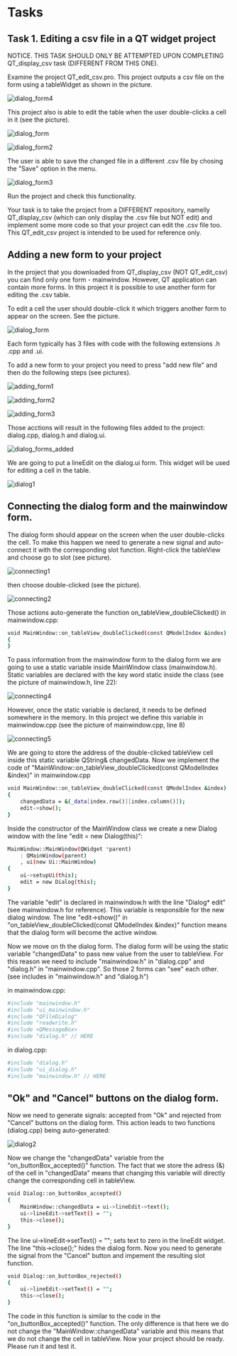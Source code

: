 # Tasks

## Task 1. Editing a csv file in a QT widget project

NOTICE. THIS TASK SHOULD ONLY BE ATTEMPTED UPON COMPLETING QT_display_csv task (DIFFERENT FROM THIS ONE).

Examine the project QT_edit_csv.pro. 
This project outputs a csv file on the form using a tableWidget as shown in the picture.

![dialog_form4](https://github.com/marymex/QT_edit_csv/blob/main/dialog_form4.jpg)

This project also is able to edit the table when the user double-clicks a cell in it (see the picture). 

![dialog_form](https://github.com/marymex/QT_edit_csv/blob/main/dialog_form.jpg)

![dialog_form2](https://github.com/marymex/QT_edit_csv/blob/main/dialog_form2.jpg)

The user is able to save the changed file in a different .csv file by chosing the "Save" option in the menu. 

![dialog_form3](https://github.com/marymex/QT_edit_csv/blob/main/dialog_form3.jpg)

Run the project and check this functionality.

Your task is to take the project from a DIFFERENT repository, namelly QT_display_csv (which can only display the .csv file but NOT edit)
and implement some more code so that your project can edit the .csv file too.
This QT_edit_csv project is intended to be used for reference only. 

## Adding a new form to your project

In the project that you downloaded from QT_display_csv (NOT QT_edit_csv) you can find only one form - mainwindow. 
However, QT application can contain more forms. In this project it is possible to use another form for editing the .csv table.

To edit a cell the user should double-click it which triggers another form to appear on the screen. See the picture.

![dialog_form](https://github.com/marymex/QT_edit_csv/blob/main/dialog_form.jpg)

Each form typically has 3 files with code with the following extensions .h .cpp and .ui. 

To add a new form to your project you need to press "add new file" and then do the following steps (see pictures).


![adding_form1](https://github.com/marymex/QT_edit_csv/blob/main/adding_form1.jpg)

![adding_form2](https://github.com/marymex/QT_edit_csv/blob/main/adding_form2.jpg)

![adding_form3](https://github.com/marymex/QT_edit_csv/blob/main/adding_form3.jpg)

Those acctions will result in the following files added to the project: dialog.cpp, dialog.h and dialog.ui. 

![dialog_forms_added](https://github.com/marymex/QT_edit_csv/blob/main/dialog_forms_added.jpg)

We are going to put a lineEdit on the dialog.ui form. This widget will be used for editing a cell in the table. 

![dialog1](https://github.com/marymex/QT_edit_csv/blob/main/dialog1.jpg)

## Connecting the dialog form and the mainwindow form.  

The dialog form should appear on the screen when the user double-clicks the cell. 
To make this happen we need to generate a new signal and auto-connect it with the corresponding slot function. 
Right-click the tableView and choose go to slot (see picture).

![connecting1](https://github.com/marymex/QT_edit_csv/blob/main/connecting_mainwindow_and_dialog1.jpg)

then choose double-clicked (see the picture).

![connecting2](https://github.com/marymex/QT_edit_csv/blob/main/connecting_mainwindow_and_dialog2.jpg)

Those actions auto-generate the function on_tableView_doubleClicked() in mainwindow.cpp:

```sh
void MainWindow::on_tableView_doubleClicked(const QModelIndex &index)
{
}
```
To pass information from the mainwindow form to the dialog form we are going to use a static variable inside MainWindow class (mainwindow.h).
Static variables are declared with the key word static inside the class (see the picture of mainwindow.h, line 22):

![connecting4](https://github.com/marymex/QT_edit_csv/blob/main/connecting_mainwindow_and_dialog4.jpg)

However, once the static variable is declared, it needs to be defined somewhere in the memory.
In this project we define this variable in mainwindow.cpp (see the picture of mainwindow.cpp, line 8)

![connecting5](https://github.com/marymex/QT_edit_csv/blob/main/connecting_mainwindow_and_dialog5.jpg)

We are going to store the address of the double-clicked tableView cell inside this static variable QString& changedData.
Now we implement the code of "MainWindow::on_tableView_doubleClicked(const QModelIndex &index)" in mainwindow.cpp 

```sh
void MainWindow::on_tableView_doubleClicked(const QModelIndex &index)
{
    changedData = &(_data[index.row()][index.column()]);
    edit->show();
}
```
Inside the constructor of the MainWindow class we create a new Dialog window with the line "edit = new Dialog(this)":

```sh
MainWindow::MainWindow(QWidget *parent)
    : QMainWindow(parent)
    , ui(new Ui::MainWindow)
{
    ui->setupUi(this);
    edit = new Dialog(this);
}
```
The variable "edit" is declared in mainwindow.h with the line "Dialog* edit" (see mainwindow.h for reference). 
This variable is responsible for the new dialog window.
The line "edit->show()" in "on_tableView_doubleClicked(const QModelIndex &index)" function means that the dialog form will become the active window. 

Now we move on th the dialog form. The dialog form will be using the static variable "changedData" to pass new value from the user to tableView.
For this reason we need to include "mainwindow.h" in "dialog.cpp" and "dialog.h" in "mainwindow.cpp". So those 2 forms can "see" each other. 
(see includes in "mainwindow.h" and "dialog.h")

in mainwindow.cpp:

```sh
#include "mainwindow.h"
#include "ui_mainwindow.h"
#include "QFileDialog"
#include "readwrite.h"
#include <QMessageBox>
#include "dialog.h" // HERE
```

in dialog.cpp:

```sh
#include "dialog.h"
#include "ui_dialog.h"
#include "mainwindow.h" // HERE
```

## "Ok" and "Cancel" buttons on the dialog form. 

Now we need to generate signals: accepted from "Ok" and rejected from "Cancel" buttons on the dialog form. This action leads to two functions (dialog.cpp) being auto-generated:

![dialog2](https://github.com/marymex/QT_edit_csv/blob/main/dialog2.jpg)

Now we change the "changedData" variable from the "on_buttonBox_accepted()" function. 
The fact that we store the adress (&) of the cell in "changedData" means that changing this variable will directly change the corresponding  cell in tableView.

```sh
void Dialog::on_buttonBox_accepted()
{
    MainWindow::changedData = ui->lineEdit->text();
    ui->lineEdit->setText() = "";
    this->close();
}
```
The line ui->lineEdit->setText() = ""; sets text to zero in the lineEdit widget.
The line "this->close();" hides the dialog form. 
Now you need to generate the signal from the "Cancel" button and impement the resulting slot function. 

```sh
void Dialog::on_buttonBox_rejected()
{
    ui->lineEdit->setText() = "";
    this->close();
}
```
The code in this function is similar to the code in the "on_buttonBox_accepted()" function.
The only difference is that here we do not change the "MainWindow::changedData" variable and this means that we do not change the cell in tableView. 
Now your project should be ready. Please run it and test it. 
